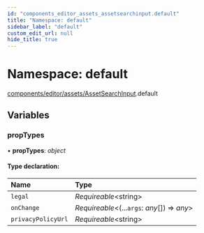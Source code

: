```yaml
---
id: "components_editor_assets_assetsearchinput.default"
title: "Namespace: default"
sidebar_label: "default"
custom_edit_url: null
hide_title: true
---
```


# Namespace: default

[components/editor/assets/AssetSearchInput](components_editor_assets_assetsearchinput.md).default

## Variables

### propTypes

• **propTypes**: *object*

#### Type declaration:

Name | Type |
:------ | :------ |
`legal` | *Requireable*<string\> |
`onChange` | *Requireable*<(...`args`: *any*[]) => *any*\> |
`privacyPolicyUrl` | *Requireable*<string\> |
